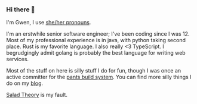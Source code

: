 ### Hi there 👋

I'm Gwen, I use [she/her pronouns](https://pronoun.is/she/her).

I'm an erstwhile senior software engineer; I've been coding since I was 12. Most of my professional experience is in java, with python taking second place. Rust is my favorite language. I also really <3 TypeScript. I begrudgingly admit golang is probably the best language for writing web services.

Most of the stuff on here is silly stuff I do for fun, though I was once an active committer for the [pants build system](https://pantsbuild.org). You can find more silly things I do on my [blog](https://gwenverbsnouns.com).

[Salad Theory](https://saladtheory.github.io/) is my fault.
